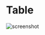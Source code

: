 # Table
![screenshot](https://user-images.githubusercontent.com/102898369/162957121-a2263fa0-ceca-4447-a3f7-862a0895b69a.png)

